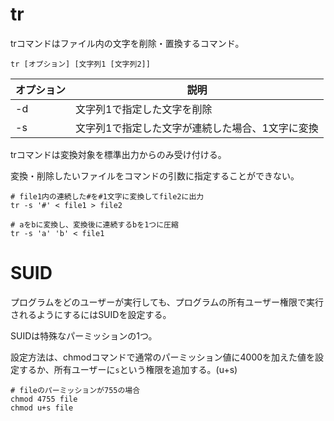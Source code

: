 # tr

trコマンドはファイル内の文字を削除・置換するコマンド。

```
tr [オプション] [文字列1 [文字列2]]
```

| オプション | 説明                                             |
|------------|--------------------------------------------------|
| -d         | 文字列1で指定した文字を削除                      |
| -s         | 文字列1で指定した文字が連続した場合、1文字に変換 |


trコマンドは変換対象を標準出力からのみ受け付ける。

変換・削除したいファイルをコマンドの引数に指定することができない。

```
# file1内の連続した#を#1文字に変換してfile2に出力
tr -s '#' < file1 > file2
```

```
# aをbに変換し、変換後に連続するbを1つに圧縮
tr -s 'a' 'b' < file1
```

# SUID

プログラムをどのユーザーが実行しても、プログラムの所有ユーザー権限で実行されるようにするにはSUIDを設定する。

SUIDは特殊なパーミッションの1つ。

設定方法は、chmodコマンドで通常のパーミッション値に4000を加えた値を設定するか、所有ユーザーに`s`という権限を追加する。(u+s)

```
# fileのパーミッションが755の場合
chmod 4755 file
chmod u+s file
```

